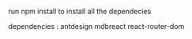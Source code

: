 run npm install to install all the dependecies

dependencies :
  antdesign
  mdbreact
  react-router-dom
